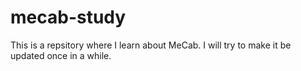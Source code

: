# mecab-study
This is a repsitory where I learn about MeCab.
I will try to make it be updated once in a while.

